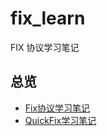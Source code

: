 # fix_learn

FIX 协议学习笔记

## 总览

- [Fix协议学习笔记](doc/Fix协议学习笔记.md)
- [QuickFix学习笔记](doc/QuickFix学习笔记.md)
